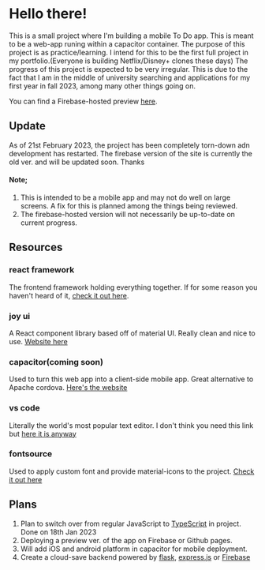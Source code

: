 # Hello there!

This is a small project where I'm building a mobile To Do app. This is meant to be a web-app runing within a capacitor container.
The purpose of this project is as practice/learning. I intend for this to be the first full project in my portfolio.(Everyone is building Netflix/Disney+ clones these days)
The progress of this project is expected to be very irregular. This is due to the fact that I am in the middle of university searching and applications for my first year in fall 2023, among many other things going on.

You can find a Firebase-hosted preview [here](https://jrw-todo.web.app). 

## Update
As of 21st February 2023, the project has been completely torn-down adn development has restarted. The firebase version of the site is currently the old ver. and will be updated soon. Thanks
#### Note; 
1. This is intended to be a mobile app and may not do well on large screens. A fix for this is planned among the things being reviewed.
2. The firebase-hosted version will not necessarily be up-to-date on current progress.
## Resources
### react framework
The frontend framework holding everything together. If for some reason you haven't heard of it, [check it out here](https://reactjs.org).
### joy ui
A React component library based off of material UI. Really clean and nice to use. [Website here](https://mui.com/joy-ui)
### capacitor(coming soon)
Used to turn this web app into a client-side mobile app. Great alternative to Apache cordova. [Here's the website](https://capacitorjs.com/)
### vs code
Literally the world's most popular text editor. I don't think you need this link but [here it is anyway](https://code.visualstudio.com/)

### fontsource
Used to apply custom font and provide material-icons to the project. [Check it out here](https://fontsource.org/)
## Plans

1. Plan to switch over from regular JavaScript to [TypeScript](https://www.typescriptlang.org/) in project. Done on 18th Jan 2023
2. Deploying a preview ver. of the app on Firebase or Github pages.
3. Will add iOS and android platform in capacitor for mobile deployment.
4. Create a cloud-save backend powered by [flask](https://flask.palletsprojects.com/en/2.2.x/), [express.js](https://expressjs.com/) or [Firebase](https://firebase.google.com/)